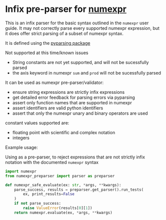 
# Infix pre-parser for [numexpr](https://github.com/pydata/numexpr)

This is an infix parser for the basic syntax outlined in the `numexpr` user guide.
It may not correctly parse every supported numexpr expression, but it does offer strict parsing of a subset of numexpr syntax.

It is defined using the [pyparsing package](https://pypi.org/project/pyparsing/)

Not supported at this time/known issues
 * String constants are not yet supported, and will not be sucessfully parsed
 * the axis keyword in numexpr `sum` and `prod` will not be sucessfully parsed

It can be used as numexpr pre-parser/validator:

 * ensure string expressions are strictly infix expressions
 * get detailed error feedback for parsing errors via pyparsing
 * assert only function names that are supported in numexpr
 * assert identifiers are valid python identifiers
 * assert that only the numexpr unary and binary operators are used

constant values supported are:
 * floating point with scientific and complex notation
 * integers

Example usage:

Using as a pre-parser, to reject expressions that are not strictly infix
notation with the documented `numexpr` syntax

```python
import numexpr
from numexpr_preparser import parser as preparser

def numexpr_safe_evaluate(ex: str, *args, **kwargs):
    parse_success, results = preparser.get_parser().run_tests(
        ex, print_results=False
    )
    if not parse_success:
        raise ValueError(results[0][1])
    return numexpr.evaluate(ex, *args, **kwargs)
```
